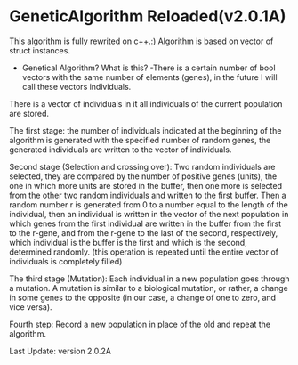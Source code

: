 
# GeneticAlgorithm Reloaded(v2.0.1A)
This algorithm is fully rewrited on c++.:)
Algorithm is based on vector of struct instances.

- Genetical Algorithm? What is this?
-There is a certain number of bool vectors with the same number of elements (genes), 
in the future I will call these vectors individuals.

There is a vector of individuals in it all individuals of the current population are stored.

The first stage: the number of individuals indicated at the beginning of the 
algorithm is generated with the specified number of random genes, 
the generated individuals are written to the vector of individuals.

Second stage (Selection and crossing over): Two random individuals are selected, 
they are compared by the number of positive genes (units), the one in which more units are stored in the buffer, 
then one more is selected from the other two random individuals and written to the first buffer. 
Then a random number r is generated from 0 to a number equal to the length of the individual, 
then an individual is written in the vector of the next population in which genes from the first 
individual are written in the buffer from the first to the r-gene, and from the r-gene to the last of the second, 
respectively, which individual is the buffer is the first and which is the second, determined randomly. 
(this operation is repeated until the entire vector of individuals is completely filled)

The third stage (Mutation):
Each individual in a new population goes through a mutation. 
A mutation is similar to a biological mutation, or rather, 
a change in some genes to the opposite (in our case, a change of one to zero, and vice versa).

Fourth step: Record a new population in place of the old and repeat the algorithm.


Last Update:
version 2.0.2A
